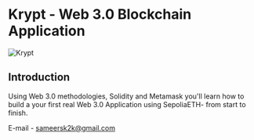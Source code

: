 # Krypt - Web 3.0 Blockchain Application
![Krypt](https://i.ibb.co/DVF4tNW/image.png)

## Introduction
Using Web 3.0 methodologies, Solidity and Metamask you'll learn how to build a your first real Web 3.0 Application using SepoliaETH- from start to finish.

E-mail - sameersk2k@gmail.com
